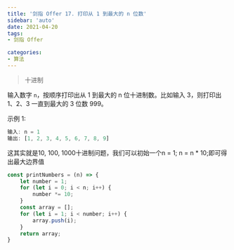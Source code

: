 ```yaml
---
title: '剑指 Offer 17. 打印从 1 到最大的 n 位数' 
sidebar: 'auto'
date: 2021-04-20
tags:
- 剑指 Offer

categories:
- 算法
---
```


> 十进制

输入数字 ```n```，按顺序打印出从 1 到最大的 n 位十进制数。比如输入 3，则打印出 1、2、3 一直到最大的 3 位数 999。

示例 1:

```javascript
输入: n = 1
输出: [1, 2, 3, 4, 5, 6, 7, 8, 9]
```

这其实就是10, 100, 1000十进制问题，我们可以初始一个n = 1; n = n * 10;即可得出最大边界值

```javascript
const printNumbers = (n) => {
    let number = 1;
    for (let i = 0; i < n; i++) {
        number *= 10;
    }
    const array = [];
    for (let i = 1; i < number; i++) {
        array.push(i);
    }
    return array;
}
```